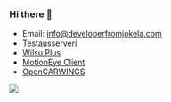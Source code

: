 ### Hi there 👋

- Email: [info@developerfromjokela.com](mailto:info@developerfromjokela.com)
- [Testausserveri](https://testausserveri.fi)
- [Wilsu Plus](https://github.com/wilmaplus/)
- [MotionEye Client](https://github.com/developerfromjokela/motioneye-client)
- [OpenCARWINGS](https://github.com/developerfromjokela/opencarwings)
<img align="left" src="https://github-readme-stats.vercel.app/api?username=developerfromjokela&show_icons=true&theme=merko&count_private=true"/>


